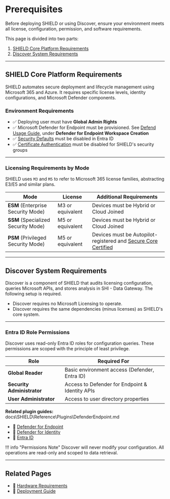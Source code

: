 # Prerequisites

Before deploying SHIELD or using Discover, ensure your environment meets all license, configuration, permission, and software requirements.

This page is divided into two parts:

1. [SHIELD Core Platform Requirements](#shield-core-platform-requirements)  
2. [Discover System Requirements](#discover-system-requirements)

---

## SHIELD Core Platform Requirements

SHIELD automates secure deployment and lifecycle management using Microsoft 365 and Azure. It requires specific license levels, identity configurations, and Microsoft Defender components.

### Environment Requirements

- ✅ Deploying user must have **Global Admin Rights**  
- ✅ Microsoft Defender for Endpoint must be provisioned. See [Defend Usage Guide](../Defend/Usage-Guide/index.md), under **Defender for Endpoint Workspace Creation**
- ✅ [Security Defaults](https://learn.microsoft.com/en-us/azure/active-directory/fundamentals/concept-fundamentals-security-defaults#disabling-security-defaults) must be disabled in Entra ID  
- ✅ [Certificate Authentication](https://learn.microsoft.com/en-us/azure/active-directory/authentication/how-to-certificate-based-authentication#step-2-enable-cba-on-the-tenant) must be disabled for SHIELD's security groups

---

### Licensing Requirements by Mode

SHIELD uses `M3` and `M5` to refer to Microsoft 365 license families, abstracting E3/E5 and similar plans.

| Mode | License | Additional Requirements |
|------|---------|--------------------------|
| **ESM** (Enterprise Security Mode) | M3 or equivalent | Devices must be Hybrid or Cloud Joined |
| **SSM** (Specialized Security Mode) | M5 or equivalent | Devices must be Hybrid or Cloud Joined |
| **PSM** (Privileged Security Mode) | M5 or equivalent | Devices must be Autopilot-registered and [Secure Core Certified](../Defend/Reference/Hardware-Selection.md) |

---

## Discover System Requirements

Discover is a component of SHIELD that audits licensing configuration, queries Microsoft APIs, and stores analysis in SHI - Data Gateway. The following setup is required.

- Discover requires no Microsoft Licensing to operate.
- Discover requires the same dependencies (minus licenses) as SHIELD's core system.

---

### Entra ID Role Permissions

Discover uses read-only Entra ID roles for configuration queries. These permissions are scoped with the principle of least privilege.

| Role | Required For |
|------|---------------|
| **Global Reader** | Basic environment access (Defender, Entra ID) |
| **Security Administrator** | Access to Defender for Endpoint & Identity APIs |
| **User Administrator** | Access to user directory properties |

**Related plugin guides:**
docs\SHIELD\Reference\Plugins\DefenderEndpoint.md

- 📄 [Defender for Endpoint](../Discover/Plugins/DefenderEndpoint.md)  
- 📄 [Defender for Identity](../Discover/Plugins/DefenderIdentity.md)  
- 📄 [Entra ID](../Discover/Plugins/EntraID.md)

!!! info "Permissions Note"
    Discover will never modify your configuration. All operations are read-only and scoped to data retrieval.

---

## Related Pages

- 📄 [Hardware Requirements](../Defend/Reference/Hardware-Selection.md)  
- 📄 [Deployment Guide](../Getting-Started.md)  
